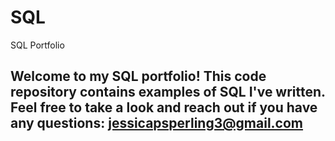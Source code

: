 # SQL
SQL Portfolio 

## Welcome to my SQL portfolio! This code repository contains examples of SQL I've written. Feel free to take a look and reach out if you have any questions: jessicapsperling3@gmail.com
